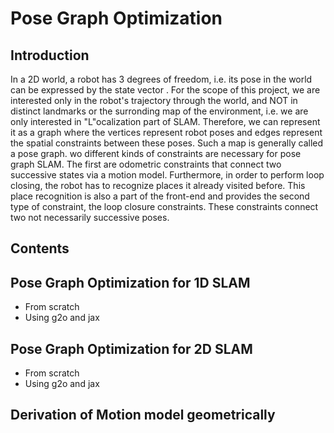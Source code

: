 # Pose Graph Optimization 

## Introduction
In a 2D world, a robot has 3 degrees of freedom, i.e. its pose in the world can be expressed by the state vector
. For the scope of this project, we are interested only in the robot's trajectory through the
world, and NOT in distinct landmarks or the surronding map of the environment, i.e. we are only interested in
"L"ocalization part of SLAM.
 Therefore, we can represent it as a graph where the vertices represent robot poses
and edges represent the spatial constraints between these poses. Such a map is generally called a pose graph.
wo different kinds of constraints are necessary for pose graph SLAM. The first are odometric constraints that
connect two successive states  via a motion model. Furthermore, in order to perform loop closing,
the robot has to recognize places it already visited before. This place recognition is also a part of the front-end
and provides the second type of constraint, the loop closure constraints. These constraints connect two not
necessarily successive poses.

## Contents
## Pose Graph Optimization for 1D SLAM 
* From scratch
* Using g2o and jax
## Pose Graph Optimization for 2D SLAM
* From scratch
* Using g2o and jax
## Derivation of Motion model geometrically


